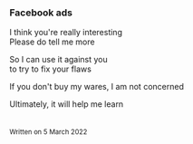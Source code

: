 ### Facebook ads

I think you're really interesting\
Please do tell me more

So I can use it against you\
to try to fix your flaws

If you don't buy my wares, I am not concerned

Ultimately, it will help me learn\
&nbsp;  
&nbsp;  
<sub>Written on 5 March 2022</sub>
